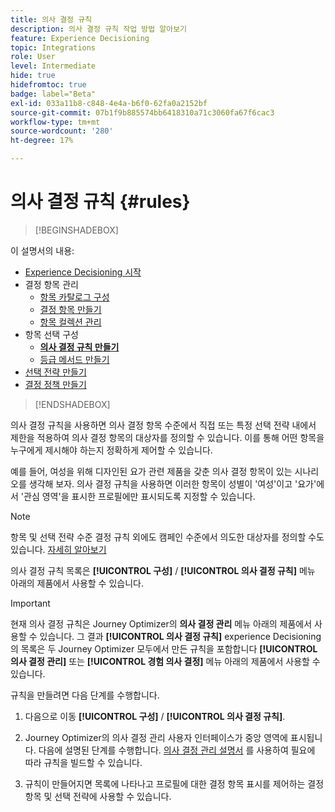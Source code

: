 ```yaml
---
title: 의사 결정 규칙
description: 의사 결정 규칙 작업 방법 알아보기
feature: Experience Decisioning
topic: Integrations
role: User
level: Intermediate
hide: true
hidefromtoc: true
badge: label="Beta"
exl-id: 033a11b8-c848-4e4a-b6f0-62fa0a2152bf
source-git-commit: 07b1f9b885574bb6418310a71c3060fa67f6cac3
workflow-type: tm+mt
source-wordcount: '280'
ht-degree: 17%

---
```


# 의사 결정 규칙 {#rules}

>[!BEGINSHADEBOX]

이 설명서의 내용:

* [Experience Decisioning 시작](gs-experience-decisioning.md)
* 결정 항목 관리
   * [항목 카탈로그 구성](catalogs.md)
   * [결정 항목 만들기](items.md)
   * [항목 컬렉션 관리](collections.md)
* 항목 선택 구성
   * **[의사 결정 규칙 만들기](rules.md)**
   * [등급 메서드 만들기](ranking.md)
* [선택 전략 만들기](selection-strategies.md)
* [결정 정책 만들기](create-decision.md)

>[!ENDSHADEBOX]

의사 결정 규칙을 사용하면 의사 결정 항목 수준에서 직접 또는 특정 선택 전략 내에서 제한을 적용하여 의사 결정 항목의 대상자를 정의할 수 있습니다. 이를 통해 어떤 항목을 누구에게 제시해야 하는지 정확하게 제어할 수 있습니다.

예를 들어, 여성을 위해 디자인된 요가 관련 제품을 갖춘 의사 결정 항목이 있는 시나리오를 생각해 보자. 의사 결정 규칙을 사용하면 이러한 항목이 성별이 &#39;여성&#39;이고 &#39;요가&#39;에서 &#39;관심 영역&#39;을 표시한 프로필에만 표시되도록 지정할 수 있습니다.

>[!NOTE]
>
>항목 및 선택 전략 수준 결정 규칙 외에도 캠페인 수준에서 의도한 대상자를 정의할 수도 있습니다. [자세히 알아보기](../campaigns/create-campaign.md#audience)


의사 결정 규칙 목록은 **[!UICONTROL 구성]** / **[!UICONTROL 의사 결정 규칙]** 메뉴 아래의 제품에서 사용할 수 있습니다.

<!--![](assets/decision-rules-list.png)-->

>[!IMPORTANT]
>
>현재 의사 결정 규칙은 Journey Optimizer의 **의사 결정 관리** 메뉴 아래의 제품에서 사용할 수 있습니다. 그 결과 **[!UICONTROL 의사 결정 규칙]** experience Decisioning의 목록은 두 Journey Optimizer 모두에서 만든 규칙을 포함합니다 **[!UICONTROL 의사 결정 관리]** 또는 **[!UICONTROL 경험 의사 결정]** 메뉴 아래의 제품에서 사용할 수 있습니다.

규칙을 만들려면 다음 단계를 수행합니다.

1. 다음으로 이동 **[!UICONTROL 구성]** / **[!UICONTROL 의사 결정 규칙]**.
1. Journey Optimizer의 의사 결정 관리 사용자 인터페이스가 중앙 영역에 표시됩니다. 다음에 설명된 단계를 수행합니다. [의사 결정 관리 설명서](../offers/offer-library/creating-decision-rules.md) 를 사용하여 필요에 따라 규칙을 빌드할 수 있습니다.

1. 규칙이 만들어지면 목록에 나타나고 프로필에 대한 결정 항목 표시를 제어하는 결정 항목 및 선택 전략에 사용할 수 있습니다.

